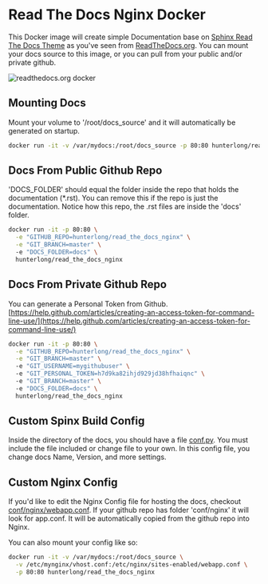 # Read The Docs Nginx Docker

This Docker image will create simple Documentation base on [Sphinx Read The Docs Theme](https://github.com/snide/sphinx_rtd_theme) as you've seen from [ReadTheDocs.org](https://readthedocs.org). You can mount your docs source to this image, or you can pull from your public and/or private github. 

![readthedocs.org docker](https://raw.githubusercontent.com/hunterlong/read_the_docs_nginx/master/docs/screenshot.png)

## Mounting Docs
Mount your volume to '/root/docs_source' and it will automatically be generated on startup.
```bash
docker run -it -v /var/mydocs:/root/docs_source -p 80:80 hunterlong/read_the_docs_nginx
```

## Docs From Public Github Repo
'DOCS_FOLDER' should equal the folder inside the repo that holds the documentation (*.rst). You can remove this if the repo is just the documentation. Notice how this repo, the .rst files are inside the 'docs' folder.
```bash
docker run -it -p 80:80 \
  -e "GITHUB_REPO=hunterlong/read_the_docs_nginx" \
  -e "GIT_BRANCH=master" \ 
  -e "DOCS_FOLDER=docs" \ 
  hunterlong/read_the_docs_nginx
```

## Docs From Private Github Repo
You can generate a Personal Token from Github. [https://help.github.com/articles/creating-an-access-token-for-command-line-use/](https://help.github.com/articles/creating-an-access-token-for-command-line-use/)
```bash
docker run -it -p 80:80 \
  -e "GITHUB_REPO=hunterlong/read_the_docs_nginx" \
  -e "GIT_BRANCH=master" \ 
  -e "GIT_USERNAME=mygithubuser" \ 
  -e "GIT_PERSONAL_TOKEN=h7d9ka82ihjd929jd38hfhaiqnc" \ 
  -e "GIT_BRANCH=master" \ 
  -e "DOCS_FOLDER=docs" \ 
  hunterlong/read_the_docs_nginx
```

## Custom Spinx Build Config
Inside the directory of the docs, you should have a file [conf.py](https://github.com/hunterlong/read_the_docs_nginx/blob/master/docs/conf.py). You must include the file included or change file to your own. In this config file, you change docs Name, Version, and more settings.

## Custom Nginx Config
If you'd like to edit the Nginx Config file for hosting the docs, checkout [conf/nginx/webapp.conf](https://github.com/hunterlong/read_the_docs_nginx/blob/master/conf/nginx/app.conf). If your github repo has folder 'conf/nginx' it will look for app.conf. It will be automatically copied from the github repo into Nginx. 

You can also mount your config like so:
```bash
docker run -it -v /var/mydocs:/root/docs_source \
  -v /etc/mynginx/vhost.conf:/etc/nginx/sites-enabled/webapp.conf \
  -p 80:80 hunterlong/read_the_docs_nginx
```
